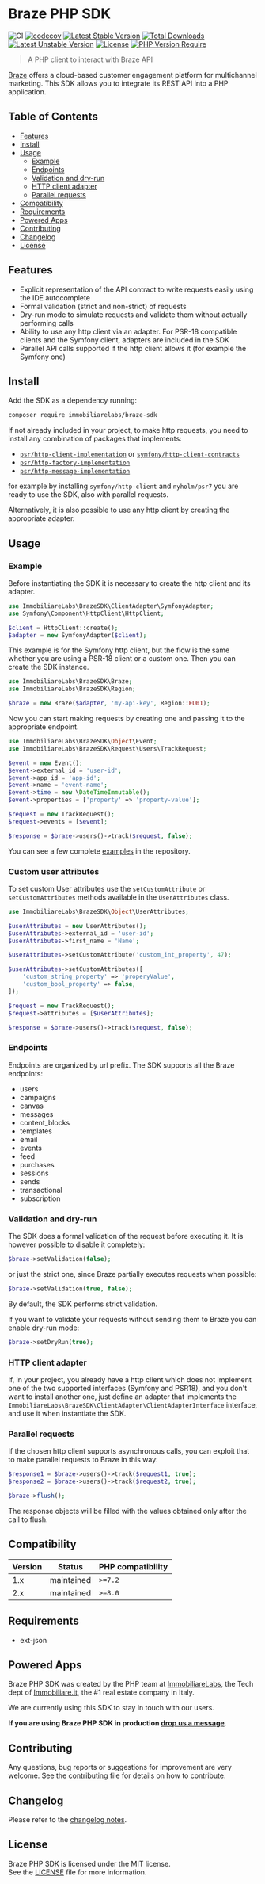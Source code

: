 Braze PHP SDK
============

![CI](https://github.com/immobiliare/braze-php-sdk/workflows/CI/badge.svg)
[![codecov](https://codecov.io/gh/immobiliare/braze-php-sdk/branch/main/graph/badge.svg?token=8H5dESJuiq)](https://codecov.io/gh/immobiliare/braze-php-sdk)
[![Latest Stable Version](http://poser.pugx.org/immobiliarelabs/braze-sdk/v)](https://packagist.org/packages/immobiliarelabs/braze-sdk) 
[![Total Downloads](http://poser.pugx.org/immobiliarelabs/braze-sdk/downloads)](https://packagist.org/packages/immobiliarelabs/braze-sdk) 
[![Latest Unstable Version](http://poser.pugx.org/immobiliarelabs/braze-sdk/v/unstable)](https://packagist.org/packages/immobiliarelabs/braze-sdk) 
[![License](http://poser.pugx.org/immobiliarelabs/braze-sdk/license)](https://packagist.org/packages/immobiliarelabs/braze-sdk) 
[![PHP Version Require](http://poser.pugx.org/immobiliarelabs/braze-sdk/require/php)](https://packagist.org/packages/immobiliarelabs/braze-sdk)

> A PHP client to interact with Braze API

[Braze](https://www.braze.com/) offers a cloud-based customer engagement platform for multichannel marketing. This SDK allows you to integrate its REST API into a PHP application.

## Table of Contents

- [Features](#features)
- [Install](#install)
- [Usage](#usage)
  - [Example](#example)
  - [Endpoints](#endpoints)
  - [Validation and dry-run](#validation-and-dry-run)
  - [HTTP client adapter](#http-client-adapter)
  - [Parallel requests](#parallel-requests)
- [Compatibility](#compatibility)
- [Requirements](#requirements)
- [Powered Apps](#powered-apps)
- [Contributing](#contributing)
- [Changelog](#changelog)
- [License](#license)

## Features

- Explicit representation of the API contract to write requests easily using the IDE autocomplete
- Formal validation (strict and non-strict) of requests
- Dry-run mode to simulate requests and validate them without actually performing calls
- Ability to use any http client via an adapter. For PSR-18 compatible clients and the Symfony client, adapters are included in the SDK
- Parallel API calls supported if the http client allows it (for example the Symfony one)

## Install

Add the SDK as a dependency running:

```bash
composer require immobiliarelabs/braze-sdk
```

If not already included in your project, to make http requests, you need to install any combination of packages that implements:
- [`psr/http-client-implementation`](https://packagist.org/providers/psr/http-client-implementation) or [`symfony/http-client-contracts`](https://packagist.org/providers/symfony/http-client-contracts)
- [`psr/http-factory-implementation`](https://packagist.org/providers/psr/http-factory-implementation)
- [`psr/http-message-implementation`](https://packagist.org/providers/psr/http-message-implementation)

for example by installing ```symfony/http-client``` and ```nyholm/psr7``` you are ready to use the SDK, also with parallel requests.

Alternatively, it is also possible to use any http client by creating the appropriate adapter.


## Usage

### Example

Before instantiating the SDK it is necessary to create the http client and its adapter.

```php
use ImmobiliareLabs\BrazeSDK\ClientAdapter\SymfonyAdapter;
use Symfony\Component\HttpClient\HttpClient;

$client = HttpClient::create();
$adapter = new SymfonyAdapter($client);
```

This example is for the Symfony http client, but the flow is the same whether you are using a PSR-18 client or a custom one.
Then you can create the SDK instance.

```php
use ImmobiliareLabs\BrazeSDK\Braze;
use ImmobiliareLabs\BrazeSDK\Region;

$braze = new Braze($adapter, 'my-api-key', Region::EU01);
```

Now you can start making requests by creating one and passing it to the appropriate endpoint. 

```php
use ImmobiliareLabs\BrazeSDK\Object\Event;
use ImmobiliareLabs\BrazeSDK\Request\Users\TrackRequest;

$event = new Event();
$event->external_id = 'user-id';
$event->app_id = 'app-id';
$event->name = 'event-name';
$event->time = new \DateTimeImmutable();
$event->properties = ['property' => 'property-value'];

$request = new TrackRequest();
$request->events = [$event];

$response = $braze->users()->track($request, false);
```

You can see a few complete [examples](./examples) in the repository.

### Custom user attributes

To set custom User attributes use the ```setCustomAttribute``` or ```setCustomAttributes``` methods available in the ```UserAttributes``` class.

```php
use ImmobiliareLabs\BrazeSDK\Object\UserAttributes;

$userAttributes = new UserAttributes();
$userAttributes->external_id = 'user-id';
$userAttributes->first_name = 'Name';

$userAttributes->setCustomAttribute('custom_int_property', 47);

$userAttributes->setCustomAttributes([
    'custom_string_property' => 'properyValue',
    'custom_bool_property' => false,
]);

$request = new TrackRequest();
$request->attributes = [$userAttributes];

$response = $braze->users()->track($request, false);
```

### Endpoints
Endpoints are organized by url prefix. The SDK supports all the Braze endpoints:
- users
- campaigns
- canvas
- messages
- content_blocks
- templates
- email
- events
- feed
- purchases
- sessions
- sends
- transactional
- subscription

### Validation and dry-run
The SDK does a formal validation of the request before executing it.
It is however possible to disable it completely:

```php
$braze->setValidation(false);
```

or just the strict one, since Braze partially executes requests when possible:

```php
$braze->setValidation(true, false);
```

By default, the SDK performs strict validation.

If you want to validate your requests without sending them to Braze you can enable dry-run mode:

```php
$braze->setDryRun(true);
```

### HTTP client adapter

If, in your project, you already have a http client which does not implement one of the two supported interfaces (Symfony and PSR18), 
and you don't want to install another one, just define an adapter that implements the ```ImmobiliareLabs\BrazeSDK\ClientAdapter\ClientAdapterInterface``` interface, 
and use it when instantiate the SDK.

### Parallel requests

If the chosen http client supports asynchronous calls, you can exploit that to make parallel requests to Braze in this way:

```php
$response1 = $braze->users()->track($request1, true);
$response2 = $braze->users()->track($request2, true);

$braze->flush();
```

The response objects will be filled with the values obtained only after the call to flush.

## Compatibility

| Version | Status        | PHP compatibility     | 
|---      |---            |---                    |
| 1.x     | maintained    | `>=7.2`               |
| 2.x     | maintained    | `>=8.0`               |


## Requirements

* ext-json

## Powered Apps

Braze PHP SDK was created by the PHP team at [ImmobiliareLabs](https://labs.immobiliare.it/), the Tech dept of [Immobiliare.it](https://www.immobiliare.it), the #1 real estate company in Italy.

We are currently using this SDK to stay in touch with our users.

**If you are using Braze PHP SDK in production [drop us a message](mailto:opensource@immobiliare.it)**.

## Contributing

Any questions, bug reports or suggestions for improvement are very welcome. See the [contributing](./CONTRIBUTING.md) file for details on how to contribute.


## Changelog

Please refer to the [changelog notes](CHANGELOG.md).

## License

Braze PHP SDK is licensed under the MIT license.  
See the [LICENSE](./LICENSE) file for more information.